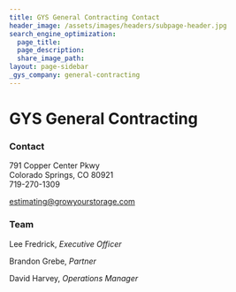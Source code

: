 ```yaml
---
title: GYS General Contracting Contact
header_image: /assets/images/headers/subpage-header.jpg
search_engine_optimization:
  page_title:
  page_description:
  share_image_path:
layout: page-sidebar
_gys_company: general-contracting
---
```


# GYS General Contracting

### Contact

791 Copper Center Pkwy<br>Colorado Springs, CO 80921<br>719-270-1309

estimating@growyourstorage.com

### Team

Lee Fredrick, *Executive Officer*

Brandon Grebe,&nbsp;*Partner*

David Harvey, *Operations Manager*

&nbsp;